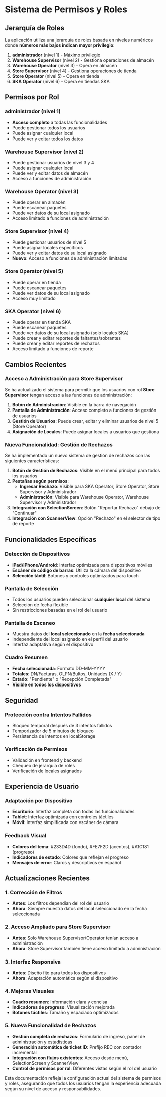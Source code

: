 # Sistema de Permisos y Roles

## Jerarquía de Roles

La aplicación utiliza una jerarquía de roles basada en niveles numéricos donde **números más bajos indican mayor privilegio**:

1. **administrador** (nivel 1) - Máximo privilegio
2. **Warehouse Supervisor** (nivel 2) - Gestiona operaciones de almacén
3. **Warehouse Operator** (nivel 3) - Opera en almacén
4. **Store Supervisor** (nivel 4) - Gestiona operaciones de tienda
5. **Store Operator** (nivel 5) - Opera en tienda
6. **SKA Operator** (nivel 6) - Opera en tiendas SKA

## Permisos por Rol

### administrador (nivel 1)
- **Acceso completo** a todas las funcionalidades
- Puede gestionar todos los usuarios
- Puede asignar cualquier local
- Puede ver y editar todos los datos

### Warehouse Supervisor (nivel 2)
- Puede gestionar usuarios de nivel 3 y 4
- Puede asignar cualquier local
- Puede ver y editar datos de almacén
- Acceso a funciones de administración

### Warehouse Operator (nivel 3)
- Puede operar en almacén
- Puede escanear paquetes
- Puede ver datos de su local asignado
- Acceso limitado a funciones de administración

### Store Supervisor (nivel 4)
- Puede gestionar usuarios de nivel 5
- Puede asignar locales específicos
- Puede ver y editar datos de su local asignado
- **Nuevo**: Acceso a funciones de administración limitadas

### Store Operator (nivel 5)
- Puede operar en tienda
- Puede escanear paquetes
- Puede ver datos de su local asignado
- Acceso muy limitado

### SKA Operator (nivel 6)
- Puede operar en tienda SKA
- Puede escanear paquetes
- Puede ver datos de su local asignado (solo locales SKA)
- Puede crear y editar reportes de faltantes/sobrantes
- Puede crear y editar reportes de rechazos
- Acceso limitado a funciones de reporte

## Cambios Recientes

### Acceso a Administración para Store Supervisor
Se ha actualizado el sistema para permitir que los usuarios con rol **Store Supervisor** tengan acceso a las funciones de administración:

1. **Botón de Administración**: Visible en la barra de navegación
2. **Pantalla de Administración**: Acceso completo a funciones de gestión de usuarios
3. **Gestión de Usuarios**: Puede crear, editar y eliminar usuarios de nivel 5 (Store Operator)
4. **Asignación de Locales**: Puede asignar locales a usuarios que gestiona

### Nueva Funcionalidad: Gestión de Rechazos
Se ha implementado un nuevo sistema de gestión de rechazos con las siguientes características:

1. **Botón de Gestión de Rechazos**: Visible en el menú principal para todos los usuarios
2. **Pestañas según permisos**:
   - **Ingresar Rechazo**: Visible para SKA Operator, Store Operator, Store Supervisor y Administrador
   - **Administración**: Visible para Warehouse Operator, Warehouse Supervisor y Administrador
3. **Integración con SelectionScreen**: Botón "Reportar Rechazo" debajo de "Continuar"
4. **Integración con ScannerView**: Opción "Rechazo" en el selector de tipo de reporte

## Funcionalidades Específicas

### Detección de Dispositivos
- **iPad/iPhone/Android**: Interfaz optimizada para dispositivos móviles
- **Escáner de código de barras**: Utiliza la cámara del dispositivo
- **Selección táctil**: Botones y controles optimizados para touch

### Pantalla de Selección
- Todos los usuarios pueden seleccionar **cualquier local** del sistema
- Selección de fecha flexible
- Sin restricciones basadas en el rol del usuario

### Pantalla de Escaneo
- Muestra datos del **local seleccionado** en la **fecha seleccionada**
- Independiente del local asignado en el perfil del usuario
- Interfaz adaptativa según el dispositivo

### Cuadro Resumen
- **Fecha seleccionada**: Formato DD-MM-YYYY
- **Totales**: DN/Facturas, OLPN/Bultos, Unidades (X / Y)
- **Estado**: "Pendiente" o "Recepción Completada"
- **Visible en todos los dispositivos**

## Seguridad

### Protección contra Intentos Fallidos
- Bloqueo temporal después de 3 intentos fallidos
- Temporizador de 5 minutos de bloqueo
- Persistencia de intentos en localStorage

### Verificación de Permisos
- Validación en frontend y backend
- Chequeo de jerarquía de roles
- Verificación de locales asignados

## Experiencia de Usuario

### Adaptación por Dispositivo
- **Escritorio**: Interfaz completa con todas las funcionalidades
- **Tablet**: Interfaz optimizada con controles táctiles
- **Móvil**: Interfaz simplificada con escáner de cámara

### Feedback Visual
- **Colores del tema**: #233D4D (fondo), #FE7F2D (acentos), #A1C181 (progreso)
- **Indicadores de estado**: Colores que reflejan el progreso
- **Mensajes de error**: Claros y descriptivos en español

## Actualizaciones Recientes

### 1. Corrección de Filtros
- **Antes**: Los filtros dependían del rol del usuario
- **Ahora**: Siempre muestra datos del local seleccionado en la fecha seleccionada

### 2. Acceso Ampliado para Store Supervisor
- **Antes**: Solo Warehouse Supervisor/Operator tenían acceso a administración
- **Ahora**: Store Supervisor también tiene acceso limitado a administración

### 3. Interfaz Responsiva
- **Antes**: Diseño fijo para todos los dispositivos
- **Ahora**: Adaptación automática según el dispositivo

### 4. Mejoras Visuales
- **Cuadro resumen**: Información clara y concisa
- **Indicadores de progreso**: Visualización mejorada
- **Botones táctiles**: Tamaño y espaciado optimizados

### 5. Nueva Funcionalidad de Rechazos
- **Gestión completa de rechazos**: Formulario de ingreso, panel de administración y estadísticas
- **Generación automática de ticket ID**: Prefijo REC con contador incremental
- **Integración con flujos existentes**: Acceso desde menú, SelectionScreen y ScannerView
- **Control de permisos por rol**: Diferentes vistas según el rol del usuario

Esta documentación refleja la configuración actual del sistema de permisos y roles, asegurando que todos los usuarios tengan la experiencia adecuada según su nivel de acceso y responsabilidades.